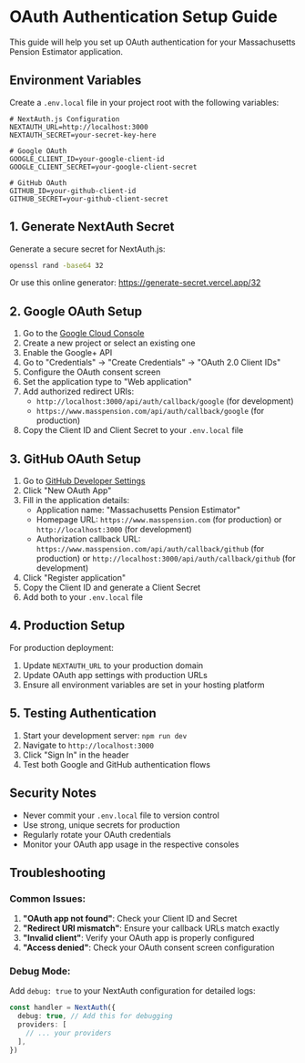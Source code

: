 # OAuth Authentication Setup Guide

This guide will help you set up OAuth authentication for your Massachusetts Pension Estimator application.

## Environment Variables

Create a `.env.local` file in your project root with the following variables:

```env
# NextAuth.js Configuration
NEXTAUTH_URL=http://localhost:3000
NEXTAUTH_SECRET=your-secret-key-here

# Google OAuth
GOOGLE_CLIENT_ID=your-google-client-id
GOOGLE_CLIENT_SECRET=your-google-client-secret

# GitHub OAuth
GITHUB_ID=your-github-client-id
GITHUB_SECRET=your-github-client-secret
```

## 1. Generate NextAuth Secret

Generate a secure secret for NextAuth.js:

```bash
openssl rand -base64 32
```

Or use this online generator: https://generate-secret.vercel.app/32

## 2. Google OAuth Setup

1. Go to the [Google Cloud Console](https://console.cloud.google.com/)
2. Create a new project or select an existing one
3. Enable the Google+ API
4. Go to "Credentials" → "Create Credentials" → "OAuth 2.0 Client IDs"
5. Configure the OAuth consent screen
6. Set the application type to "Web application"
7. Add authorized redirect URIs:
   - `http://localhost:3000/api/auth/callback/google` (for development)
   - `https://www.masspension.com/api/auth/callback/google` (for production)
8. Copy the Client ID and Client Secret to your `.env.local` file

## 3. GitHub OAuth Setup

1. Go to [GitHub Developer Settings](https://github.com/settings/developers)
2. Click "New OAuth App"
3. Fill in the application details:
   - Application name: "Massachusetts Pension Estimator"
   - Homepage URL: `https://www.masspension.com` (for production) or `http://localhost:3000` (for development)
   - Authorization callback URL: `https://www.masspension.com/api/auth/callback/github` (for production) or `http://localhost:3000/api/auth/callback/github` (for development)
4. Click "Register application"
5. Copy the Client ID and generate a Client Secret
6. Add both to your `.env.local` file

## 4. Production Setup

For production deployment:

1. Update `NEXTAUTH_URL` to your production domain
2. Update OAuth app settings with production URLs
3. Ensure all environment variables are set in your hosting platform

## 5. Testing Authentication

1. Start your development server: `npm run dev`
2. Navigate to `http://localhost:3000`
3. Click "Sign In" in the header
4. Test both Google and GitHub authentication flows

## Security Notes

- Never commit your `.env.local` file to version control
- Use strong, unique secrets for production
- Regularly rotate your OAuth credentials
- Monitor your OAuth app usage in the respective consoles

## Troubleshooting

### Common Issues:

1. **"OAuth app not found"**: Check your Client ID and Secret
2. **"Redirect URI mismatch"**: Ensure your callback URLs match exactly
3. **"Invalid client"**: Verify your OAuth app is properly configured
4. **"Access denied"**: Check your OAuth consent screen configuration

### Debug Mode:

Add `debug: true` to your NextAuth configuration for detailed logs:

```typescript
const handler = NextAuth({
  debug: true, // Add this for debugging
  providers: [
    // ... your providers
  ],
})
``` 